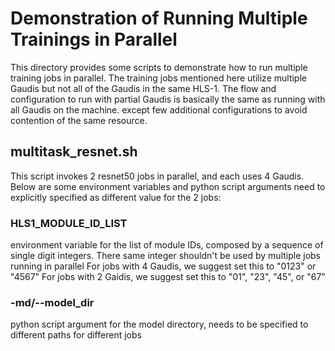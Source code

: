 # Demonstration of Running Multiple Trainings in Parallel

This directory provides some scripts to demonstrate how to run multiple training jobs in parallel. The training jobs mentioned here utilize multiple Gaudis but not all of the Gaudis in the same HLS-1. The flow and configuration to run with partial Gaudis is basically the same as running with all Gaudis on the machine. except few additional configurations to avoid contention of the same resource.

## multitask_resnet.sh

This script invokes 2 resnet50 jobs in parallel, and each uses 4 Gaudis. Below are some environment variables and python script arguments need to explicitly specified as different value for the 2 jobs:

### HLS1_MODULE_ID_LIST
environment variable for the list of module IDs, composed by a sequence of single digit integers. There same integer shouldn't be used by multiple jobs running in parallel
For jobs with 4 Gaudis, we suggest set this to "0123" or "4567"
For jobs with 2 Gaidis, we suggest set this to "01", "23", "45", or "67"

### -md/--model_dir
python script argument for the model directory, needs to be specified to different paths for different jobs